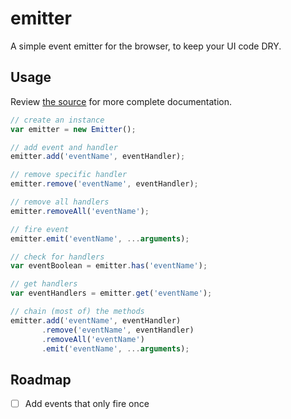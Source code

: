 # emitter

A simple event emitter for the browser, to keep your UI code DRY.

## Usage

Review [the source](https://github.com/callmecavs/emitter/blob/master/src/emitter.js) for more complete documentation.

```javascript
// create an instance
var emitter = new Emitter();

// add event and handler
emitter.add('eventName', eventHandler);

// remove specific handler
emitter.remove('eventName', eventHandler);

// remove all handlers
emitter.removeAll('eventName');

// fire event
emitter.emit('eventName', ...arguments);

// check for handlers
var eventBoolean = emitter.has('eventName');

// get handlers
var eventHandlers = emitter.get('eventName');

// chain (most of) the methods
emitter.add('eventName', eventHandler)
       .remove('eventName', eventHandler)
       .removeAll('eventName')
       .emit('eventName', ...arguments);
```

## Roadmap

- [ ] Add events that only fire once
